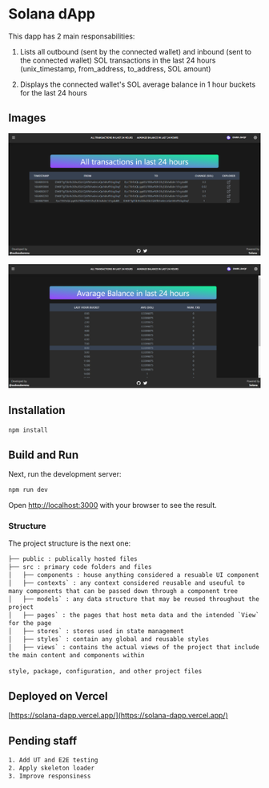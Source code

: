 
# Solana dApp

This dapp has 2 main responsabilities:

1) Lists all outbound (sent by the connected wallet) and inbound (sent to the connected wallet) SOL transactions in the last 24 hours (unix_timestamp, from_address, to_address, SOL amount)

2) Displays the connected wallet's SOL average balance in 1 hour buckets for the last 24 hours

## Images
![](https://raw.githubusercontent.com/sudosuberenu/solana-dapp/main/public/1.png)

![](https://raw.githubusercontent.com/sudosuberenu/solana-dapp/main/public/2.png)


## Installation

```bash
npm install
```

## Build and Run

Next, run the development server:

```bash
npm run dev
```

Open [http://localhost:3000](http://localhost:3000) with your browser to see the result.


### Structure

The project structure is the next one:
 
```
├── public : publically hosted files
├── src : primary code folders and files 
│   ├── components : house anything considered a resuable UI component
│   ├── contexts` : any context considered reusable and useuful to many components that can be passed down through a component tree
│   ├── models` : any data structure that may be reused throughout the project
│   ├── pages` : the pages that host meta data and the intended `View` for the page
│   ├── stores` : stores used in state management
│   ├── styles` : contain any global and reusable styles
│   ├── views` : contains the actual views of the project that include the main content and components within

style, package, configuration, and other project files

```


## Deployed on Vercel

[https://solana-dapp.vercel.app/](https://solana-dapp.vercel.app/)


## Pending staff
    1. Add UT and E2E testing
    2. Apply skeleton loader
    3. Improve responsiness
